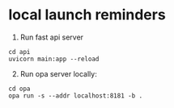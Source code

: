 # local launch reminders
1. Run fast api server
```shell
cd api
uvicorn main:app --reload
```
2. Run opa server locally: 
```shell
cd opa
opa run -s --addr localhost:8181 -b .
```
